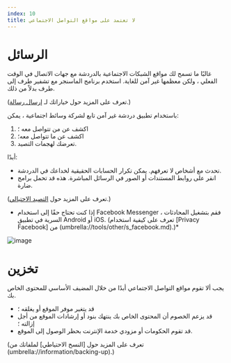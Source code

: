 ```yaml
---
index: 10
title: لا تعتمد على مواقع التواصل الاجتماعي
---
```

# الرسائل

غالبًا ما تسمح لك مواقع الشبكات الاجتماعية بالدردشة مع جهات الاتصال في الوقت الفعلي ، ولكن معظمها غير آمن للغاية. استخدم برنامج الماسنجر مع تشفير طرف إلى طرف بدلاً من ذلك.

(تعرف على المزيد حول خياراتك لـ [إرسال رسالة](umbrella://communications/sending-a-message).) 

باستخدام تطبيق دردشة غير آمن تابع لشركة وسائط اجتماعية ، يمكن:

1. اكشف عن من تتواصل معه ؛
2. اكشف عن ما تتواصل معه؛
3. تعرضك لهجمات التصيد.

أبدًا:

*   تحدث مع أشخاص لا تعرفهم. يمكن تكرار الحسابات الحقيقية لخداعك في الدردشة.
*   انقر على روابط المستندات أو الصور في الرسائل المباشرة. هذه قد تحمل برامج ضارة.

(تعرف على المزيد حول [التصيد الاحتيالي](umbrella://communications/phishing).)

* إذا كنت تحتاج حقًا إلى استخدام Facebook Messenger ، فقم بتشغيل المحادثات السرية في تطبيق Android أو iOS. (تعرف على كيفية استخدام [Privacy Facebook] من (umbrella://tools/other/s_facebook.md).)* 

![image](socialb4.png)

# تخزين

يجب ألا تقوم مواقع التواصل الاجتماعي أبدًا من خلال المضيف الأساسي للمحتوى الخاص بك.

*   قد يتغير موفر الموقع أو يغلقه ؛
*   قد يزعم الخصوم أن المحتوى الخاص بك ينتهك بنود أو إرشادات الموقع من أجل إزالته ؛
*   قد تقوم الحكومات أو مزودي خدمة الإنترنت بحظر الوصول إلى الموقع.

(تعرف على المزيد حول [النسخ الاحتياطي] لملفاتك من (umbrella://information/backing-up).)